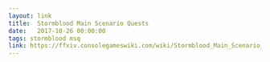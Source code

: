 ```yaml
---
layout: link
title:  Stormblood Main Scenario Quests
date:   2017-10-26 00:00:00
tags: stormblood msq
link: https://ffxiv.consolegameswiki.com/wiki/Stormblood_Main_Scenario_Quests
---
```


